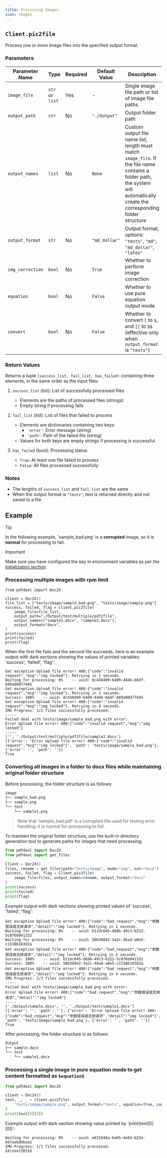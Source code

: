 ```yaml
---
title: Processing Images
icon: images
---
```


## `Client.pic2file`

Process one or more image files into the specified output format.

### Parameters

| Parameter Name | Type | Required | Default Value | Description |
|----------------|------|----------|---------------|-------------|
| `image_file` | `str` or `list` | Yes | - | Single image file path or list of image file paths |
| `output_path` | `str` | No | `"./Output"` | Output folder path |
| `output_names` | `list` | No | `None` | Custom output file name list, length must match `image_file`. If the file name contains a folder path, the system will automatically create the corresponding folder structure |
| `output_format` | `str` | No | `"md_dollar"` | Output format, options: `"texts"`, `"md"`, `"md_dollar"`, `"latex"` |
| `img_correction` | `bool` | No | `True` | Whether to perform image correction |
| `equation` | `bool` | No | `False` | Whether to use pure equation output mode |
| `convert` | `bool` | No | `False` | Whether to convert `[` to `$`, and `[[` to `$$` (effective only when `output_format` is `"texts"`) |

### Return Values

Returns a tuple `(success_list, fail_list, has_failed)` containing three elements, in the same order as the input files:

1. `success_list` (list): List of successfully processed files
   - Elements are the paths of processed files (strings)
   - Empty string if processing fails

2. `fail_list` (list): List of files that failed to process
   - Elements are dictionaries containing two keys:
     - `'error'`: Error message (string)
     - `'path'`: Path of the failed file (string)
   - Values for both keys are empty strings if processing is successful

3. `has_failed` (bool): Processing status
   - `True`: At least one file failed to process
   - `False`: All files processed successfully

### Notes

- The lengths of `success_list` and `fail_list` are the same
- When the output format is `"texts"`, text is returned directly and not saved to a file

## Example

> [!tip]
> In the following example, 'sample_bad.png' is a **corrupted** image, so it is **normal** for processing to fail.

> [!important]
> Make sure you have configured the key in environment variables as per the [Initialization section](Init.md).

### Processing multiple images with rpm limit

```python{1-2}
from pdfdeal import Doc2X

client = Doc2X()
file_list = ["tests/image/sample_bad.png", "tests/image/sample.png"]
success, failed, flag = client.pic2file(
    image_file=file_list,
    output_path="./Output/test/multiple/pdf2file",
    output_names=["sample1.docx", "sample2.docx"],
    output_format="docx",
)
print(success)
print(failed)
print(flag)

```

When the first file fails and the second file succeeds, here is an example output with dark sections showing the values of printed variables: 'success', 'failed', 'flag':

```zsh{11-13}
Get exception Upload file error! 400:{"code":"invalid request","msg":"img locked"}. Retrying in 1 seconds.
Waiting for processing: 0%    -- uuid: 8c438409-b409-444b-b6df-b89a00d77445
Get exception Upload file error! 400:{"code":"invalid request","msg":"img locked"}. Retrying in 2 seconds.
Success: 100%    -- uuid: 8c438409-b409-444b-b6df-b89a00d77445
Get exception Upload file error! 400:{"code":"invalid request","msg":"img locked"}. Retrying in 4 seconds.
IMG Progress: 1/2 files successfully processed.
-----
Failed deal with tests/image/sample_bad.png with error:
Error Upload file error! 400:{"code":"invalid request","msg":"img locked"}
-----
['', './Output/test/multiple/pdf2file/sample2.docx']
[{'error': 'Error Upload file error! 400:{"code":"invalid request","msg":"img locked"}', 'path': 'tests/image/sample_bad.png'}, {'error': '', 'path': ''}]
True
```

### Converting all images in a folder to docx files while maintaining original folder structure

Before processing, the folder structure is as follows:
```zsh
image
├── sample_bad.png
├── sample.png
└── test
    └── sample1.png
```

> Note that 'sample_bad.pdf' is a corrupted file used for testing error handling; it is normal for processing to fail.

To maintain the original folder structure, use the built-in directory generation tool to generate paths for images that need processing:

```python
from pdfdeal import Doc2X
from pdfdeal import get_files

Client = Doc2X()
files, rename = get_files(path="tests/image", mode="img", out="docx")
success, failed, flag = Client.pic2file(
    image_file=files, output_names=rename, output_format="docx"
)
print(success)
print(failed)
print(flag)
```

Example output with dark sections showing printed values of 'success', 'failed', 'flag':

```zsh{13-15}
Get exception Upload file error! 400:{"code":"bad_request","msg":"参数错误或无效请求","detail":"img locked"}. Retrying in 1 seconds.
Waiting for processing: 0%    -- uuid: b11dc645-d68b-49c3-b222-5c8f6b041332
Waiting for processing: 0%    -- uuid: 58630842-3a2c-46ad-a0e5-c15386183d2a
Get exception Upload file error! 400:{"code":"bad_request","msg":"参数错误或无效请求","detail":"img locked"}. Retrying in 2 seconds.
Success: 100%    -- uuid: b11dc645-d68b-49c3-b222-5c8f6b041332
Success: 100%    -- uuid: 58630842-3a2c-46ad-a0e5-c15386183d2a
Get exception Upload file error! 400:{"code":"bad_request","msg":"参数错误或无效请求","detail":"img locked"}. Retrying in 4 seconds.
IMG Progress: 2/3 files successfully processed.
-----
Failed deal with tests/image/sample_bad.png with error:
Error Upload file error! 400:{"code":"bad_request","msg":"参数错误或无效请求","detail":"img locked"}
-----
['./Output/sample.docx', '', './Output/test/sample1.docx']
[{'error': '', 'path': ''}, {'error': 'Error Upload file error! 400:{"code":"bad_request","msg":"参数错误或无效请求","detail":"img locked"}', 'path': 'tests/image/sample_bad.png'}, {'error': '', 'path': ''}]
True
```

After processing, the folder structure is as follows:

```zsh
Output
├── sample.docx
└── test
    └── sample1.docx
```

### Processing a single image in pure equation mode to get content formatted as `$equation$`

```python
from pdfdeal import Doc2X

client = Doc2X()
text, _, _ = client.pic2file(
    "tests/image/sample.png", output_format="texts", equation=True, convert=True
)
print(text[0][0])
```

Example output with dark section showing value printed by 'print(text[0][0])':

```zsh{3}
Waiting for processing: 0%    -- uuid: e631048a-be65-4e0d-b22e-047aebd9baa1
IMG Progress: 1/1 files successfully processed.
$$\text{R}$$ 
```